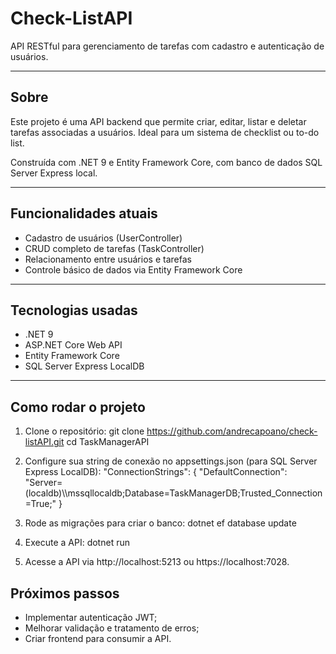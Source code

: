 # Check-ListAPI

API RESTful para gerenciamento de tarefas com cadastro e autenticação de usuários.

---

## Sobre

Este projeto é uma API backend que permite criar, editar, listar e deletar tarefas associadas a usuários. Ideal para um sistema de checklist ou to-do list. 

Construída com .NET 9 e Entity Framework Core, com banco de dados SQL Server Express local.

---

## Funcionalidades atuais

- Cadastro de usuários (UserController)
- CRUD completo de tarefas (TaskController)
- Relacionamento entre usuários e tarefas
- Controle básico de dados via Entity Framework Core

---

## Tecnologias usadas

- .NET 9
- ASP.NET Core Web API
- Entity Framework Core
- SQL Server Express LocalDB

---

## Como rodar o projeto

1. Clone o repositório:
   git clone https://github.com/andrecapoano/check-listAPI.git
   cd TaskManagerAPI

2. Configure sua string de conexão no appsettings.json (para SQL Server Express LocalDB):
    "ConnectionStrings": {
        "DefaultConnection": "Server=(localdb)\\\\mssqllocaldb;Database=TaskManagerDB;Trusted_Connection=True;"
}

3. Rode as migrações para criar o banco:
    dotnet ef database update

4. Execute a API:
    dotnet run

5. Acesse a API via http://localhost:5213 ou https://localhost:7028.

## Próximos passos

* Implementar autenticação JWT;
* Melhorar validação e tratamento de erros;
* Criar frontend para consumir a API.